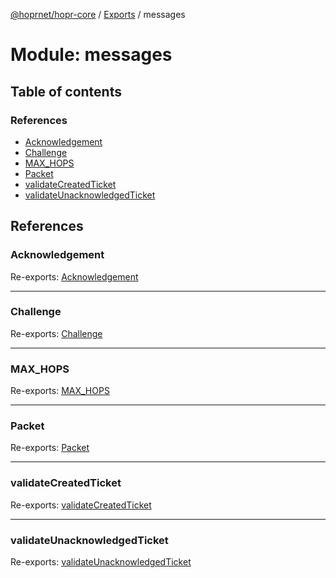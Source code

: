 [@hoprnet/hopr-core](../README.md) / [Exports](../modules.md) / messages

# Module: messages

## Table of contents

### References

- [Acknowledgement](messages.md#acknowledgement)
- [Challenge](messages.md#challenge)
- [MAX_HOPS](messages.md#max_hops)
- [Packet](messages.md#packet)
- [validateCreatedTicket](messages.md#validatecreatedticket)
- [validateUnacknowledgedTicket](messages.md#validateunacknowledgedticket)

## References

### Acknowledgement

Re-exports: [Acknowledgement](../classes/messages_acknowledgement.acknowledgement.md)

---

### Challenge

Re-exports: [Challenge](../classes/messages_challenge.challenge.md)

---

### MAX_HOPS

Re-exports: [MAX_HOPS](messages_packet.md#max_hops)

---

### Packet

Re-exports: [Packet](../classes/messages_packet.packet.md)

---

### validateCreatedTicket

Re-exports: [validateCreatedTicket](messages_packet.md#validatecreatedticket)

---

### validateUnacknowledgedTicket

Re-exports: [validateUnacknowledgedTicket](messages_packet.md#validateunacknowledgedticket)
